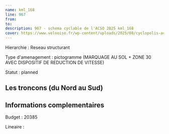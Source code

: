 ```yaml
---
name: kml_168 
line: 967
from: 
to:  
description: 967 - schema cyclable de l'ACSO 2025 kml_168 
cover: https://www.velooise.fr/wp-content/uploads/2025/08/cyclopolis-acso-967.jpg
---
```

Hierarchie : Reseau structurant

Type d'amenagement : pictogramme (MARQUAGE AU SOL + ZONE 30 AVEC DISPOSITIF DE REDUCTION DE VITESSE)

Statut : planned

## Les troncons (du Nord au Sud)

## Informations complementaires

Budget  : 20385 

Lineaire :

